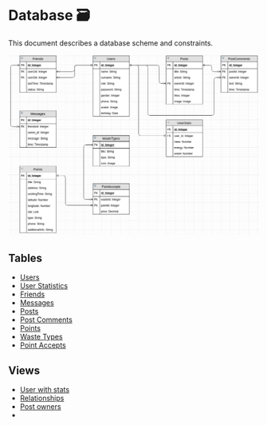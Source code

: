 # Database 🗃️

This document describes a database scheme and constraints.

![schema](./img/schema.png)

## Tables

- [Users](./01_Tables/01_Users.md)
- [User Statistics](./01_Tables/02_UserStats.md)
- [Friends](./01_Tables/03_Friends.md)
- [Messages](./01_Tables/04_Messages.md)
- [Posts](./01_Tables/05_Posts.md)
- [Post Comments](./01_Tables/06_PostComments.md)
- [Points](./01_Tables/07_Points.md)
- [Waste Types](./01_Tables/08_WasteTypes.md)
- [Point Accepts](./01_Tables/09_PointAccepts.md)

## Views

- [User with stats](./02_Views/01_user_with_stats.md)
- [Relationships](./02_Views/02_relationships.md)
- [Post owners](./02_Views/03_post_owners.md)
-

